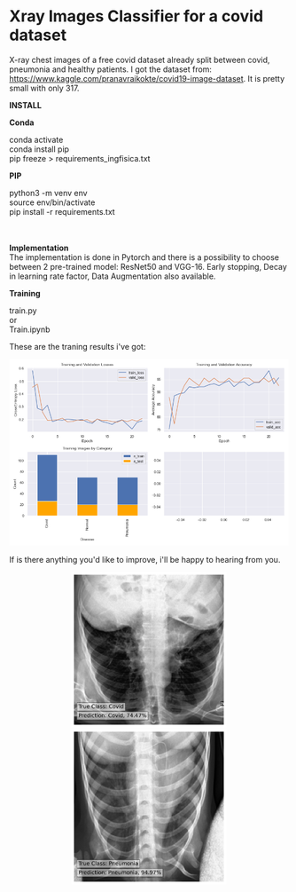 # Xray Images Classifier for a covid dataset

X-ray chest images of a free covid dataset already split between covid, pneumonia and healthy patients. I got the dataset from: https://www.kaggle.com/pranavraikokte/covid19-image-dataset. It is pretty small with only 317.

<b>INSTALL</b>
</br>

<b>Conda</b>
<p style="font-size:19x">conda activate <env></br>
conda install pip</br>
pip freeze > requirements_ingfisica.txt</br></p>
  
<b>PIP</b>
<p style="font-size:9x">python3 -m venv env</br>
source env/bin/activate</br>
pip install -r requirements.txt</br></p>

</br> </br>
<b>Implementation</b></br>
The implementation is done in Pytorch and there is a possibility to choose between 2 pre-trained model: ResNet50 and VGG-16. Early stopping, Decay in learning rate factor, Data Augmentation also available.

<b>Training</b>
<p style="font-size:9x">train.py</br>
or</br>
Train.ipynb</p>

These are the traning results i've got:

![alt text](https://github.com/chacoff/XrayImagesClassifier/blob/main/data/metrics.png?raw=true)

If is there anything you'd like to improve, i'll be happy to hearing from you.

<p align='center'>
  
<img src="https://github.com/chacoff/XrayImagesClassifier/blob/main/data/Covid_0.74_0100.jpeg" width="280">
<img src="https://github.com/chacoff/XrayImagesClassifier/blob/main/data/Pneumonia_0.95_0109.jpeg" width="280">
</p>
